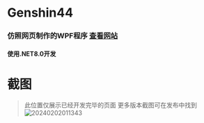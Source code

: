 # Genshin44
### 仿照网页制作的WPF程序 [查看网站](https://webstatic.mihoyo.com/ys/event/blue-post/index.html?page_sn=efd9bb63eb434b9a&hide_close=1&game_biz=clgm_cn&plat_type=pc&os_system=Windows+1+Version+2009#/index)   
#### 使用.NET8.0开发
# 截图
>此位置仅展示已经开发完毕的页面
>更多版本截图可在发布中找到
![20240202011343](https://github.com/EDU-Group/Genshin44/assets/155817611/14cf28b1-e778-43c2-a5f8-f8e9b1cba895)

